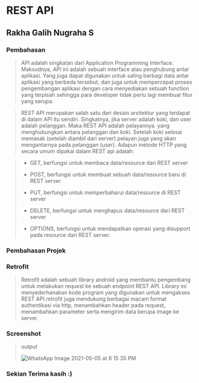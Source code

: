# REST API
## Rakha Galih Nugraha S
### Pembahasan
> API adalah singkatan dari Application Programming Interface. Maksudnya, API ini adalah sebuah interface atau penghubung antar aplikasi. Yang juga dapat digunakan untuk saling berbagi data antar aplikasi yang berbeda tersebut, dan juga untuk mempercepat proses pengembangan aplikasi dengan cara menyediakan sebuah function yang terpisah sehingga para developer tidak perlu lagi membuat fitur yang serupa.

> REST API merupakan salah satu dari desain arsitektur yang terdapat di dalam API itu sendiri. Singkatnya, jika server adalah koki, dan user adalah pelanggan. Maka REST API adalah pelayannya. yang menghubungkan antara pelanggan dan koki. Setelah koki selesai memasak (setelah diambil dari server) pelayan juga yang akan mengantarnya pada pelanggan (user).
> Adapun metode HTTP yang secara umum dipakai dalam REST api adalah:

>- GET, berfungsi untuk membaca data/resource dari REST server
>
>- POST, berfungsi untuk membuat sebuah data/resource baru di REST server
>
>- PUT, berfungsi untuk memperbaharui data/resource di REST server
>
>- DELETE, berfungsi untuk menghapus data/resource dari REST server
>
>- OPTIONS, berfungsi untuk mendapatkan operasi yang disupport pada resource dari REST server.

### Pembahasan Projek
### Retrofit
> Retrofit adalah sebuah library android yang membantu pengembang untuk melakukan
request ke sebuah endpoint REST API. Library ini
menyederhanakan kode program yang digunakan untuk mengakses REST API.retrofit juga
mendukung berbagai macam format authentikasi via http, menambahkan header pada request,
menambahkan parameter serta mengirim data berupa image ke server.

### Screenshot

> output
> 
>![WhatsApp Image 2021-05-05 at 8 15 35 PM](https://user-images.githubusercontent.com/54633534/117150804-aeb14780-ade2-11eb-9490-8c2ddd490159.jpeg)
>

### Sekian Terima kasih :)
